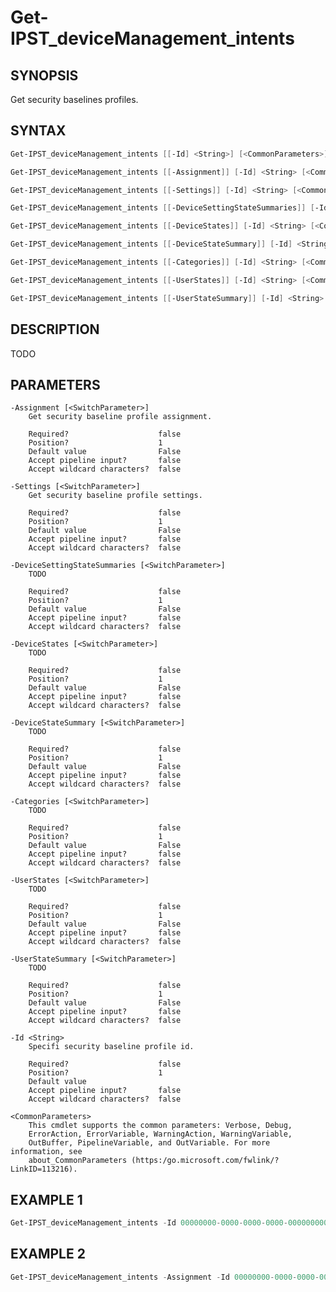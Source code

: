 ﻿# Get-IPST_deviceManagement_intents

## SYNOPSIS 
Get security baselines profiles.

## SYNTAX
```Powershell
Get-IPST_deviceManagement_intents [[-Id] <String>] [<CommonParameters>]

Get-IPST_deviceManagement_intents [[-Assignment]] [-Id] <String> [<CommonParameters>]

Get-IPST_deviceManagement_intents [[-Settings]] [-Id] <String> [<CommonParameters>]

Get-IPST_deviceManagement_intents [[-DeviceSettingStateSummaries]] [-Id] <String> [<CommonParameters>]

Get-IPST_deviceManagement_intents [[-DeviceStates]] [-Id] <String> [<CommonParameters>]

Get-IPST_deviceManagement_intents [[-DeviceStateSummary]] [-Id] <String> [<CommonParameters>]

Get-IPST_deviceManagement_intents [[-Categories]] [-Id] <String> [<CommonParameters>]

Get-IPST_deviceManagement_intents [[-UserStates]] [-Id] <String> [<CommonParameters>]

Get-IPST_deviceManagement_intents [[-UserStateSummary]] [-Id] <String> [<CommonParameters>]
```
## DESCRIPTION
TODO
## PARAMETERS

    -Assignment [<SwitchParameter>]
        Get security baseline profile assignment.
        
        Required?                    false
        Position?                    1
        Default value                False
        Accept pipeline input?       false
        Accept wildcard characters?  false
        
    -Settings [<SwitchParameter>]
        Get security baseline profile settings.
        
        Required?                    false
        Position?                    1
        Default value                False
        Accept pipeline input?       false
        Accept wildcard characters?  false
        
    -DeviceSettingStateSummaries [<SwitchParameter>]
        TODO
        
        Required?                    false
        Position?                    1
        Default value                False
        Accept pipeline input?       false
        Accept wildcard characters?  false
        
    -DeviceStates [<SwitchParameter>]
        TODO
        
        Required?                    false
        Position?                    1
        Default value                False
        Accept pipeline input?       false
        Accept wildcard characters?  false
        
    -DeviceStateSummary [<SwitchParameter>]
        TODO
        
        Required?                    false
        Position?                    1
        Default value                False
        Accept pipeline input?       false
        Accept wildcard characters?  false
        
    -Categories [<SwitchParameter>]
        TODO
        
        Required?                    false
        Position?                    1
        Default value                False
        Accept pipeline input?       false
        Accept wildcard characters?  false
        
    -UserStates [<SwitchParameter>]
        TODO
        
        Required?                    false
        Position?                    1
        Default value                False
        Accept pipeline input?       false
        Accept wildcard characters?  false
        
    -UserStateSummary [<SwitchParameter>]
        TODO
        
        Required?                    false
        Position?                    1
        Default value                False
        Accept pipeline input?       false
        Accept wildcard characters?  false
        
    -Id <String>
        Specifi security baseline profile id.
        
        Required?                    false
        Position?                    1
        Default value                
        Accept pipeline input?       false
        Accept wildcard characters?  false
        
    <CommonParameters>
        This cmdlet supports the common parameters: Verbose, Debug,
        ErrorAction, ErrorVariable, WarningAction, WarningVariable,
        OutBuffer, PipelineVariable, and OutVariable. For more information, see 
        about_CommonParameters (https:/go.microsoft.com/fwlink/?LinkID=113216). 
    




## EXAMPLE 1
```Powershell
Get-IPST_deviceManagement_intents -Id 00000000-0000-0000-0000-000000000000
```
## EXAMPLE 2
```Powershell
Get-IPST_deviceManagement_intents -Assignment -Id 00000000-0000-0000-0000-000000000000
```

